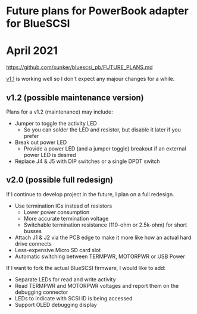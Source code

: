 # Future plans for PowerBook adapter for BlueSCSI
# April 2021

https://github.com/xunker/bluescsi_pb/FUTURE_PLANS.md

[v1.1](v1.1) is working well so I don't expect any majour changes for a while.

## v1.2 (possible maintenance version)

Plans for a v1.2 (maintenance) may include:

* Jumper to toggle the activity LED
  - So you can solder the LED and resistor, but disable it later if you prefer
* Break out power LED
  - Provide a power LED (and a jumper toggle) breakout if an external power LED is desired
* Replace J4 & J5 with DIP switches or a single DPDT switch

## v2.0 (possible full redesign)

If I continue to develop project in the future, I plan on a full redesign.

* Use termination ICs instead of resistors
  - Lower power consumption
  - More accurate termination voltage
  - Switchable termination resistance (110-ohm or 2.5k-ohm) for short busses
* Attach J1 & J2 via the PCB edge to make it more like how an actual hard drive connects
* Less-expensive Micro SD card slot
* Automatic switching between TERMPWR, MOTORPWR or USB Power

If I want to fork the actual BlueSCSI firmware, I would like to add:

* Separate LEDs for read and write activity
* Read TERMPWR and MOTORPWR voltages and report them on the debugging connector
* LEDs to indicate with SCSI ID is being accessed
* Support OLED debugging display
